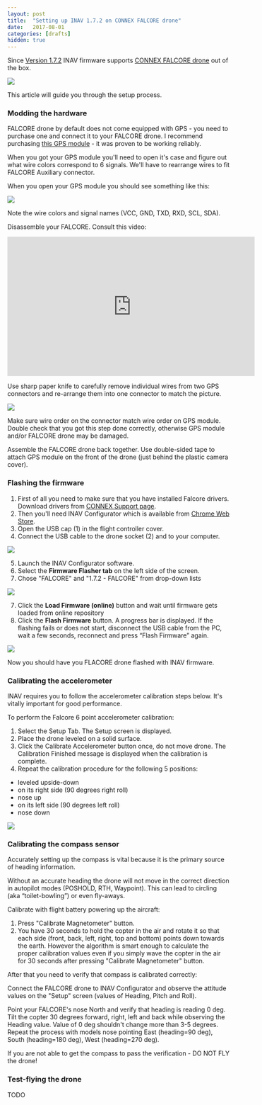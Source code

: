 ```yaml
---
layout: post
title:  "Setting up INAV 1.7.2 on CONNEX FALCORE drone"
date:   2017-08-01
categories: [drafts]
hidden: true
---
```


Since [Version 1.7.2](https://github.com/iNavFlight/inav/releases/tag/1.7.2) INAV firmware supports [CONNEX FALCORE drone](http://www.amimon.com/fpv-market/falcore-product-page/) out of the box.

![](/assets/2017-08-01/falcore.png)

This article will guide you through the setup process.

<!--more-->

### Modding the hardware 

FALCORE drone by default does not come equipped with GPS - you need to purchase one and connect it to your FALCORE drone. I recommend purchasing [this GPS module](https://www.banggood.com/Ublox-NEO-M8N-Flight-Controller-GPS-with-Protective-Shell-for-PIX-PX4-Pixhawk-p-1005394.html) - it was proven to be working reliably.

When you got your GPS module you'll need to open it's case and figure out what wire colors correspond to 6 signals. We'll have to rearrange wires to fit FALCORE Auxiliary connector.

When you open your GPS module you should see something like this:

![](/assets/2017-08-01/gps.jpg)

Note the wire colors and signal names (VCC, GND, TXD, RXD, SCL, SDA).

Disassemble your FALCORE. Consult this video:

<iframe width="560" height="315" src="https://www.youtube.com/embed/yqH9uUqAXRY" frameborder="0" allowfullscreen></iframe>

Use sharp paper knife to carefully remove individual wires from two GPS connectors and re-arrange them into one connector to match the picture.

![](/assets/2017-08-01/connector.jpg)

Make sure wire order on the connector match wire order on GPS module. Double check that you got this step done correctly, otherwise GPS module and/or FALCORE drone may be damaged.

Assemble the FALCORE drone back together. Use double-sided tape to attach GPS module on the front of the drone (just behind the plastic camera cover).

### Flashing the firmware

 1. First of all you need to make sure that you have installed Falcore drivers. Download drivers from [CONNEX Support page](https://connexuav.zendesk.com/hc/en-us/articles/115000851263-Falcore-USB-Drivers).
 2. Then you'll need INAV Configurator which is available from [Chrome Web Store](https://chrome.google.com/webstore/detail/inav-configurator/fmaidjmgkdkpafmbnmigkpdnpdhopgel?hl=en).
 3. Open the USB cap (1) in the flight controller cover.
 4. Connect the USB cable to the drone socket (2) and to your computer.

![](/assets/2017-08-01/P23_FC_USB_cap.png)

 5. Launch the INAV Configurator software.
 6. Select the **Firmware Flasher tab** on the left side of the screen.
 7. Chose "FALCORE" and "1.7.2 - FALCORE" from drop-down lists

![](/assets/2017-08-01/flashing1.png)

 7. Click the **Load Firmware (online)** button and wait until firmware gets loaded from online repository
 8. Click the **Flash Firmware** button. A progress bar is displayed. If the flashing fails or does not start, disconnect the USB cable from the PC, wait a few seconds, reconnect and press “Flash Firmware” again.

![](/assets/2017-08-01/flashing2.png)

Now you should have you FLACORE drone flashed with INAV firmware.

### Calibrating the accelerometer

INAV requires you to follow the accelerometer calibration steps below. It's vitally important for good performance.

To perform the Falcore 6 point accelerometer calibration:

1. Select the Setup Tab. The Setup screen is displayed.
2. Place the drone leveled on a solid surface.
3. Click the Calibrate Accelerometer button once, do not move drone. The Calibration Finished message is displayed when the calibration is complete.
4. Repeat the calibration procedure for the following 5 positions:
 * leveled upside-down
 * on its right side (90 degrees right roll)
 * nose up
 * on its left side (90 degrees left roll)
 * nose down

![](/assets/2017-08-01/acc-calibration-positions.jpg)

### Calibrating the compass sensor

Accurately setting up the compass is vital because it is the primary source of heading information.

Without an accurate heading the drone will not move in the correct direction in autopilot modes (POSHOLD, RTH, Waypoint). This can lead to circling (aka “toilet-bowling”) or even fly-aways.

Calibrate with flight battery powering up the aircraft:

1. Press "Calibrate Magnetometer" button.
2. You have 30 seconds to hold the copter in the air and rotate it so that each side (front, back, left, right, top and bottom) points down towards the earth. However the algorithm is smart enough to calculate the proper calibration values even if you simply wave the copter in the air for 30 seconds after pressing "Calibrate Magnetometer" button.

After that you need to verify that compass is calibrated correctly:

Connect the FALCORE drone to INAV Configurator and observe the attitude values on the "Setup" screen (values of Heading, Pitch and Roll). 

Point your FALCORE's nose North and verify that heading is reading 0 deg. Tilt the copter 30 degrees forward, right, left and back while observing the Heading value. Value of 0 deg shouldn't change more than 3-5 degrees. Repeat the process with models nose pointing East (heading=90 deg), South (heading=180 deg), West (heading=270 deg).

If you are not able to get the compass to pass the verification - DO NOT FLY the drone!

### Test-flying the drone

TODO